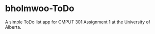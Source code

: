 bholmwoo-ToDo
=============

A simple ToDo list app for CMPUT 301 Assignment 1 at the University of Alberta.
